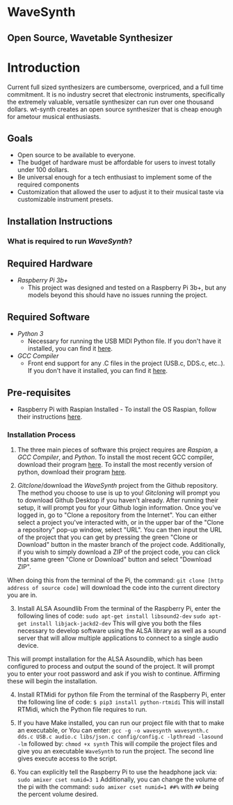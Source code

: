 # WaveSynth
## Open Source, Wavetable Synthesizer

# Introduction 
Current full sized synthesizers are cumbersome, overpriced, and a full time commitment. It is no industry secret that electronic instruments, specifically the extremely valuable, versatile synthesizer can run over one thousand dollars.
wt-synth creates an open source synthesizer that is cheap enough for ametour musical enthusiasts. 

## Goals
* Open source to be available to everyone.
* The budget of hardware must be affordable for users to invest totally under 100 dollars.
* Be universal enough for a tech enthusiast to implement some of the required components
* Customization that allowed the user to adjust it to their musical taste via customizable instrument presets. 


## Installation Instructions 

### What is required to run _WaveSynth_?

## Required Hardware

* _Raspberry Pi 3b+_
    - This project was designed and tested on a Raspberry Pi 3b+, but any models beyond this should have no issues running the project. 

## Required Software
* _Python 3_
    - Necessary for running the USB MIDI Python file. If you don't have it installed, you can find it [here](https://www.python.org/download/releases/3.0/).
* _GCC Compiler_ 
    - Front end support for any .C files in the project (USB.c, DDS.c, etc..). If you don't have it installed, you can find it [here](https://gcc.gnu.org/).

## Pre-requisites 
* Raspberry Pi with Raspian Installed - To install the OS Raspian, follow their instructions [here](https://www.raspberrypi.org/documentation/installation/).

### Installation Process

1. The three main pieces of software this project requires are _Raspian_, a _GCC Compiler_, and _Python_.
To install the most recent GCC compiler, download their program [here](https://gcc.gnu.org/).
To install the most recently version of python, download their program [here](https://www.python.org/downloads/).

2. _Gitclone_/download the _WaveSynth_ project from the Github repository. The method you choose to use is up to you! 
_Gitcloning_ will prompt you to download Github Desktop if you haven't already. After running their setup, it will prompt you for your Github login information. Once you've logged in, go to "Clone a repository from the Internet". You can either select a project you've interacted with, or in the upper bar of the "Clone a repository" pop-up window, select "URL". You can then input the URL of the project that you can get by pressing the green "Clone or Download" button in the master branch of the project code. 
Additionally, if you wish to simply download a ZIP of the project code, you can click that same green "Clone or Download" button and select "Download ZIP". 

When doing this from the terminal of the Pi, the command: 
`git clone [http address of source code]` 
will download the code into the current directory you are in. 

3. Install ALSA Asoundlib
From the terminal of the Raspberry Pi, enter the following lines of code:
`sudo apt-get install libsound2-dev`
`sudo apt-get install libjack-jackd2-dev`
This will give you both the files necessary to develop software using the ALSA library as well as a sound server that will allow multiple applications to connect to a single audio device.

This will prompt installation for the ALSA Asoundlib, which has been configured to process and output the sound of the project. It will prompt you to enter your root password and ask if you wish to continue. Affirming these will begin the installation.

4. Install RTMidi for python file
From the terminal of the Raspberry Pi, enter the following line of code:
`$ pip3 install python-rtmidi`
This will install RTMidi, which the Python file requires to run.

5. If you have Make installed, you can run our project file with that to make an executable, 
or
You can enter:
`gcc -g -o wavesynth wavesynth.c dds.c USB.c audio.c libs/json.c config/config.c -lpthread -lasound -lm`
followed by: 
`chmod +x synth`
This will compile the project files and give you an executable `WaveSynth` to run the project. The second line gives execute access to the script. 

6. You can explicitly tell the Raspberry Pi to use the headphone jack via: 
`sudo amixer cset numid=3 1`
Additionally, you can change the volume of the pi with the command:
`sudo amixer cset numid=1 ##%` 
with `##` being the percent volume desired.



